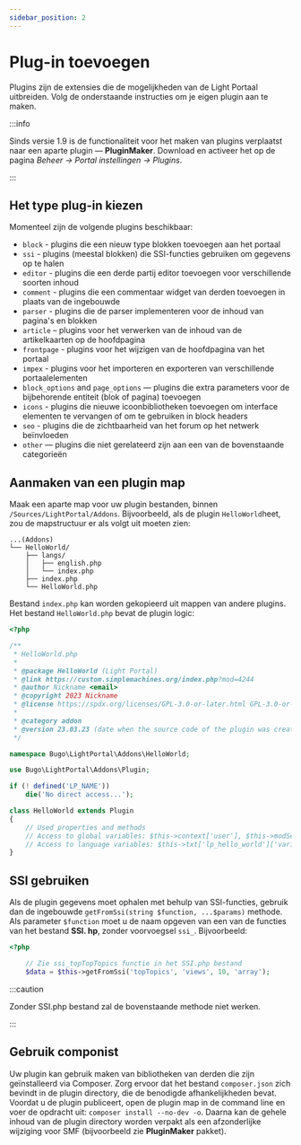 ```yaml
---
sidebar_position: 2
---
```


# Plug-in toevoegen
Plugins zijn de extensies die de mogelijkheden van de Light Portaal uitbreiden. Volg de onderstaande instructies om je eigen plugin aan te maken.

:::info

Sinds versie 1.9 is de functionaliteit voor het maken van plugins verplaatst naar een aparte plugin — **PluginMaker**. Download en activeer het op de pagina _Beheer -> Portal instellingen -> Plugins_.

:::

## Het type plug-in kiezen
Momenteel zijn de volgende plugins beschikbaar:

* `block` - plugins die een nieuw type blokken toevoegen aan het portaal
* `ssi` - plugins (meestal blokken) die SSI-functies gebruiken om gegevens op te halen
* `editor` - plugins die een derde partij editor toevoegen voor verschillende soorten inhoud
* `comment` - plugins die een commentaar widget van derden toevoegen in plaats van de ingebouwde
* `parser` - plugins die de parser implementeren voor de inhoud van pagina's en blokken
* `article` – plugins voor het verwerken van de inhoud van de artikelkaarten op de hoofdpagina
* `frontpage` - plugins voor het wijzigen van de hoofdpagina van het portaal
* `impex` - plugins voor het importeren en exporteren van verschillende portaalelementen
* `block_options` and `page_options` — plugins die extra parameters voor de bijbehorende entiteit (blok of pagina) toevoegen
* `icons` - plugins die nieuwe icoonbibliotheken toevoegen om interface elementen te vervangen of om te gebruiken in block headers
* `seo` - plugins die de zichtbaarheid van het forum op het netwerk beïnvloeden
* `other` — plugins die niet gerelateerd zijn aan een van de bovenstaande categorieën

## Aanmaken van een plugin map
Maak een aparte map voor uw plugin bestanden, binnen `/Sources/LightPortal/Addons`. Bijvoorbeeld, als de plugin `HelloWorld`heet, zou de mapstructuur er als volgt uit moeten zien:

```
...(Addons)
└── HelloWorld/
    ├── langs/
    │   ├── english.php
    │   └── index.php
    ├── index.php
    └── HelloWorld.php
```

Bestand `index.php` kan worden gekopieerd uit mappen van andere plugins. Het bestand `HelloWorld.php` bevat de plugin logic:

```php
<?php

/**
 * HelloWorld.php
 *
 * @package HelloWorld (Light Portal)
 * @link https://custom.simplemachines.org/index.php?mod=4244
 * @author Nickname <email>
 * @copyright 2023 Nickname
 * @license https://spdx.org/licenses/GPL-3.0-or-later.html GPL-3.0-or-later
 *
 * @category addon
 * @version 23.03.23 (date when the source code of the plugin was created or last updated, in the format dd.mm.yy)
 */

namespace Bugo\LightPortal\Addons\HelloWorld;

use Bugo\LightPortal\Addons\Plugin;

if (! defined('LP_NAME'))
    die('No direct access...');

class HelloWorld extends Plugin
{
    // Used properties and methods
    // Access to global variables: $this->context['user'], $this->modSettings['variable'], etc.
    // Access to language variables: $this->txt['lp_hello_world']['variable_name']
}

```

## SSI gebruiken
Als de plugin gegevens moet ophalen met behulp van SSI-functies, gebruik dan de ingebouwde `getFromSsi(string $function, ...$params)` methode. Als parameter `$function` moet u de naam opgeven van een van de functies van het bestand **SSI. hp**, zonder voorvoegsel `ssi_`. Bijvoorbeeld:

```php
<?php

    // Zie ssi_topTopTopics functie in het SSI.php bestand
    $data = $this->getFromSsi('topTopics', 'views', 10, 'array');
```

:::caution

Zonder SSI.php bestand zal de bovenstaande methode niet werken.

:::

## Gebruik componist
Uw plugin kan gebruik maken van bibliotheken van derden die zijn geïnstalleerd via Composer. Zorg ervoor dat het bestand `composer.json` zich bevindt in de plugin directory, die de benodigde afhankelijkheden bevat. Voordat u de plugin publiceert, open de plugin map in de command line en voer de opdracht uit: `composer install --no-dev -o`. Daarna kan de gehele inhoud van de plugin directory worden verpakt als een afzonderlijke wijziging voor SMF (bijvoorbeeld zie **PluginMaker** pakket).
